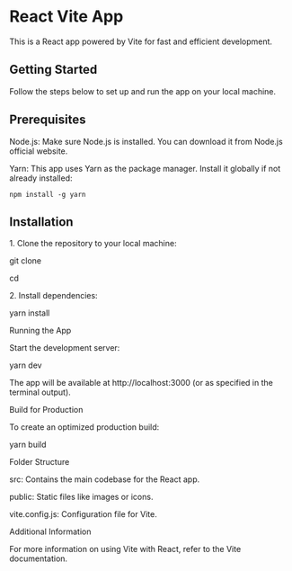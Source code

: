 
# React Vite App

This is a React app powered by Vite for fast and efficient development.

## Getting Started

Follow the steps below to set up and run the app on your local machine.

## Prerequisites

Node.js: Make sure Node.js is installed. You can download it from Node.js official website.

Yarn: This app uses Yarn as the package manager. Install it globally if not already installed:

```npm install -g yarn```

## Installation

1\. Clone the repository to your local machine:

git clone

cd

2\. Install dependencies:

yarn install

Running the App

Start the development server:

yarn dev

The app will be available at http://localhost:3000 (or as specified in the terminal output).

Build for Production

To create an optimized production build:

yarn build

Folder Structure

src: Contains the main codebase for the React app.

public: Static files like images or icons.

vite.config.js: Configuration file for Vite.

Additional Information

For more information on using Vite with React, refer to the Vite documentation.
